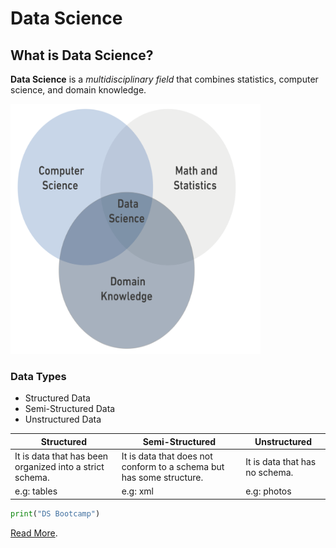 # Data Science

## What is Data Science?

**Data Science** is a *multidisciplinary field* that combines statistics, computer science, and domain knowledge.


<img src="DS.PNG" alt="DS.png" width="400" height="400">


### Data Types

- Structured Data
- Semi-Structured Data
- Unstructured Data

| Structured                             | Semi-Structured                               | Unstructured              |
|----------------------------------------|-----------------------------------------------|---------------------------|
| It is data that has been organized into a strict schema. | It is data that does not conform to a schema but has some structure. | It is data that has no schema. |
| e.g: tables                            | e.g: xml                                      | e.g: photos               |

```python
print("DS Bootcamp")
```
[Read More](https://en.wikipedia.org/wiki/Data_science).
